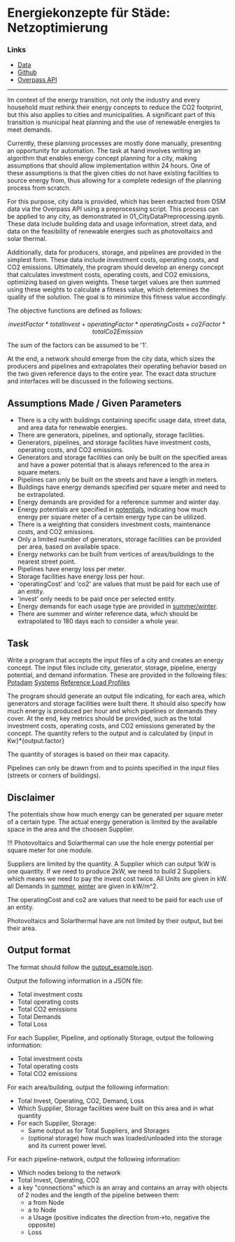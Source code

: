 # Energiekonzepte für Städe: Netzoptimierung

### Links

- [Data](..%2Fdata)
- [Github](https://github.com/Sonaion/hackHPI2024)
- [Overpass API](https://wiki.openstreetmap.org/wiki/Overpass_API)

---

Im context of the energy transition, not only the industry and every household must rethink their energy concepts to
reduce the CO2 footprint, but this also applies to cities and municipalities. A significant part of this transition is
municipal heat planning and the use of renewable energies to meet demands.

Currently, these planning processes are mostly done manually, presenting an opportunity for automation. The task at hand
involves writing an algorithm that enables energy concept planning for a city, making assumptions that should allow
implementation within 24 hours. One of these assumptions is that the given cities do not have existing facilities to
source energy from, thus allowing for a complete redesign of the planning process from scratch.

For this purpose, city data is provided, which has been extracted from OSM data via the Overpass API using a
preprocessing script. This process can be applied to any city, as demonstrated in 01_CityDataPreprocessing.ipynb. These
data include building data and usage information, street data, and data on the feasibility of renewable energies such as
photovoltaics and solar thermal.

Additionally, data for producers, storage, and pipelines are provided in the simplest form. These data include
investment costs, operating costs, and CO2 emissions. Ultimately, the program should develop an energy concept that
calculates investment costs, operating costs, and CO2 emissions, optimizing based on given weights. These target values
are then summed using these weights to calculate a fitness value, which determines the quality of the solution. The goal
is to minimize this fitness value accordingly.

The objective functions are defined as follows:

```math
investFactor * totalInvest + operatingFactor * operatingCosts + co2Factor * totalCo2Emission
```

The sum of the factors can be assumed to be '1'.

At the end, a network should emerge from the city data, which sizes the producers and pipelines and extrapolates their
operating behavior based on the two given reference days to the entire year. The exact data structure and interfaces
will be discussed in the following sections.

## Assumptions Made / Given Parameters

- There is a city with buildings containing specific usage data, street data, and area data for renewable energies.
- There are generators, pipelines, and optionally, storage facilities.
- Generators, pipelines, and storage facilities have investment costs, operating costs, and CO2 emissions.
- Generators and storage facilities can only be built on the specified areas and have a power potential that is always
  referenced to the area in square meters.
- Pipelines can only be built on the streets and have a length in meters.
- Buildings have energy demands specified per square meter and need to be extrapolated.
- Energy demands are provided for a reference summer and winter day.
- Energy potentials are specified in [potentials](data/loadprofiles/potentials_summer.json), indicating how much energy
  per square meter of a certain energy type can be utilized.
- There is a weighting that considers investment costs, maintenance costs, and CO2 emissions.
- Only a limited number of generators, storage facilities can be provided per area, based on available space.
- Energy networks can be built from vertices of areas/buildings to the nearest street point.
- Pipelines have energy loss per meter.
- Storage facilities have energy loss per hour.
- 'operatingCost' and 'co2' are values that must be paid for each use of an entity.
- 'invest' only needs to be paid once per selected entity.
- Energy demands for each usage type are provided in [summer/winter](data/loadprofiles/summer).
- There are summer and winter reference data, which should be extrapolated to 180 days each to consider a whole year.

## Task

Write a program that accepts the input files of a city and creates an energy concept. The input files include city,
generator, storage, pipeline, energy potential, and demand information. These are provided in the following files:
[Potsdam](data/total_Potsdam.json)
[Systems](data/systems.json)
[Reference Load Profiles](data/loadprofiles/summer)

The program should generate an output file indicating, for each area, which generators and storage facilities were built
there. It should also specify how much energy is produced per hour and which pipelines or demands they cover. At the
end, key metrics should be provided, such as the total investment costs, operating costs, and CO2 emissions generated by
the concept. The quantity refers to the output and is calculated by {input in Kw}*{output.factor}

The quantity of storages is based on their max capacity.

Pipelines can only be drawn from and to points specified in the input files (streets or corners of buildings).

## Disclaimer

The potentials show how much energy can be generated per square meter of a certain type.
The actual energy generation is limited by the available space in the area and the choosen Supplier.

!!! Photovoltaics and Solarthermal can use the hole energy potential per square meter for one module.

Suppliers are limited by the quantity. A Supplier which can output 1kW is one quantity. If we need to
produce 2kW, we need to build 2 Suppliers. which means we need to pay the invest cost twice. All Units are given in
kW. all Demands in [summer](data%2Floadprofiles%2Fsummer), [winter](data%2Floadprofiles%2Fwinter) are given in kW/m^2.

The operatingCost and co2 are values that need to be paid for each use of an entity.

Photovoltaics and Solarthermal have are not limited by their output, but bei their area.

## Output format

The format should follow the [output_example.json](output_example.json).

Output the following information in a JSON file:

- Total investment costs
- Total operating costs
- Total CO2 emissions
- Total Demands
- Total Loss

For each Supplier, Pipeline, and optionally Storage, output the following information:

- Total investment costs
- Total operating costs
- Total CO2 emissions

For each area/building, output the following information:

- Total Invest, Operating, CO2, Demand, Loss
- Which Supplier, Storage facilities were built on this area and in what quantity
- For each Supplier, Storage:
    - Same output as for Total Suppliers, and Storages
    - (optional storage) how much was loaded/unloaded into the storage and its current power level.

For each pipeline-network, output the following information:

- Which nodes belong to the network
- Total Invest, Operating, CO2
- a key "connections" which is an array and contains an array with objects of 2 nodes and the length of the pipeline
  between them:
    - a from Node
    - a to Node
    - a Usage (positive indicates the direction from->to, negative the opposite)
    - Loss